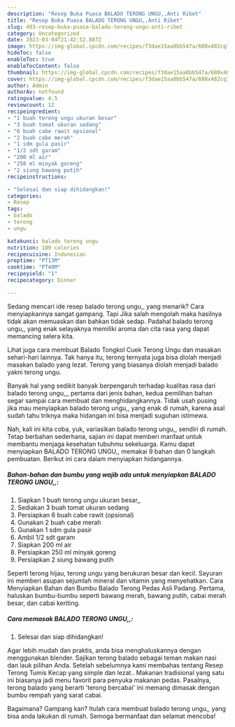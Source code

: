 ```yaml
---
description: "Resep Buka Puasa BALADO TERONG UNGU,,Anti Ribet"
title: "Resep Buka Puasa BALADO TERONG UNGU,,Anti Ribet"
slug: 403-resep-buka-puasa-balado-terong-ungu-anti-ribet
category: Uncategorized
date: 2023-03-04T21:42:52.887Z
image: https://img-global.cpcdn.com/recipes/f3dae15aa0bb547a/680x482cq70/balado-terong-ungu-foto-resep-utama.jpg
hideToc: false
enableToc: true
enableTocContent: false
thumbnail: https://img-global.cpcdn.com/recipes/f3dae15aa0bb547a/680x482cq70/balado-terong-ungu-foto-resep-utama.jpg
cover: https://img-global.cpcdn.com/recipes/f3dae15aa0bb547a/680x482cq70/balado-terong-ungu-foto-resep-utama.jpg
author: Admin
authorAv: notfound
ratingvalue: 4.5
reviewcount: 12
recipeingredient:
- "1 buah terong ungu ukuran besar"
- "3 buah tomat ukuran sedang"
- "6 buah cabe rawit opsional"
- "2 buah cabe merah"
- "1 sdm gula pasir"
- "1/2 sdt garam"
- "200 ml air"
- "250 ml minyak goreng"
- "2 siung bawang putih"
recipeinstructions:

- "Selesai dan siap dihidangkan!"
categories:
- Resep
tags:
- balado
- terong
- ungu

katakunci: balado terong ungu 
nutrition: 189 calories
recipecuisine: Indonesian
preptime: "PT13M"
cooktime: "PT40M"
recipeyield: "1"
recipecategory: Dinner

---
```



Sedang mencari ide resep balado terong ungu,, yang menarik? Cara menyiapkannya sangat gampang. Tapi Jika salah mengolah maka hasilnya tidak akan memuaskan dan bahkan tidak sedap. Padahal balado terong ungu,, yang enak selayaknya memiliki aroma dan cita rasa yang dapat memancing selera kita.


Lihat juga cara membuat Balado Tongkol Cuek Terong Ungu dan masakan sehari-hari lainnya. Tak hanya itu, terong ternyata juga bisa diolah menjadi masakan balado yang lezat. Terong yang biasanya diolah menjadi balado yakni terong ungu.

Banyak hal yang sedikit banyak berpengaruh terhadap kualitas rasa dari balado terong ungu,,, pertama dari jenis bahan, kedua pemilihan bahan segar sampai cara membuat dan menghidangkannya. Tidak usah pusing jika mau menyiapkan balado terong ungu,, yang enak di rumah, karena asal sudah tahu triknya maka hidangan ini bisa menjadi suguhan istimewa.


Nah, kali ini kita coba, yuk, variasikan balado terong ungu,, sendiri di rumah. Tetap berbahan sederhana, sajian ini dapat memberi manfaat untuk membantu menjaga kesehatan tubuhmu sekeluarga. Kamu dapat menyiapkan BALADO TERONG UNGU,, memakai 9 bahan dan 0 langkah pembuatan. Berikut ini cara dalam menyiapkan hidangannya.

<!--inarticleads1-->

##### Bahan-bahan dan bumbu yang wajib ada untuk menyiapkan BALADO TERONG UNGU,,:

1. Siapkan 1 buah terong ungu ukuran besar,,
1. Sediakan 3 buah tomat ukuran sedang
1. Persiapkan 6 buah cabe rawit (opsional)
1. Gunakan 2 buah cabe merah
1. Gunakan 1 sdm gula pasir
1. Ambil 1/2 sdt garam
1. Siapkan 200 ml air
1. Persiapkan 250 ml minyak goreng
1. Persiapkan 2 siung bawang putih


Seperti terong hijau, terong ungu yang berukuran besar dan kecil. Sayuran ini memberi asupan sejumlah mineral dan vitamin yang menyehatkan. Cara Menyiapkan Bahan dan Bumbu Balado Terong Pedas Asli Padang. Pertama, haluskan bumbu-bumbu seperti bawang merah, bawang putih, cabai merah besar, dan cabai keriting. 

<!--inarticleads2-->

##### Cara memasak BALADO TERONG UNGU,,:


1. Selesai dan siap dihidangkan!

Agar lebih mudah dan praktis, anda bisa menghaluskannya dengan menggunakan blender. Sajikan terong balado sebagai teman makan nasi dan lauk pilihan Anda. Setelah sebelumnya kami membahas tentang Resep Terong Tumis Kecap yang simple dan lezat.. Makanan tradisional yang satu ini biasanya jadi menu favorit para penyuka makanan pedas. Pasalnya, terong balado yang berarti &#39;terong bercabai&#39; ini memang dimasak dengan bumbu rempah yang sarat cabai. 

Bagaimana? Gampang kan? Itulah cara membuat balado terong ungu,, yang bisa anda lakukan di rumah. Semoga bermanfaat dan selamat mencoba!
